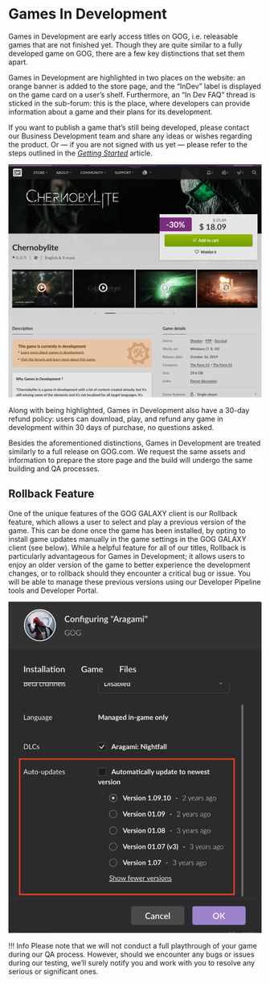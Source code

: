 # Games In Development

Games in Development are early access titles on GOG, i.e. releasable games that are not finished yet. Though they are quite similar to a fully developed game on GOG, there are a few key distinctions that set them apart.

Games in Development are highlighted in two places on the website: an orange banner is added to the store page, and the “InDev” label is displayed on the game card on a user’s shelf. Furthermore, an “In Dev FAQ” thread is sticked in the sub-forum: this is the place, where developers can provide information about a game and their plans for its development.

If you want to publish a game that’s still being developed, please contact our Business Development team and share any ideas or wishes regarding the product. Or — if you are not signed with us yet — please refer to the steps outlined in the [*Getting Started*](quick-start.md#access-to-the-gog-developer-portal) article.

![Games In Development Description](_assets/games-in-dev.png)

Along with being highlighted, Games in Development also have a 30-day refund policy: users can download, play, and refund any game in development within 30 days of purchase, no questions asked.

Besides the aforementioned distinctions, Games in Development are treated similarly to a full release on GOG.com. We request the same assets and information to prepare the store page and the build will undergo the same building and QA processes.

## Rollback Feature

One of the unique features of the GOG GALAXY client is our Rollback feature, which allows a user to select and play a previous version of the game. This can be done once the game has been installed, by opting to install game updates manually in the game settings in the GOG GALAXY client (see below). While a helpful feature for all of our titles, Rollback is particularly advantageous for Games in Development; it allows users to enjoy an older version of the game to better experience the development changes, or to rollback should they encounter a critical bug or issue. You will be able to manage these previous versions using our Developer Pipeline tools and Developer Portal.

![Rollback Options](_assets/rollback.png)

!!! Info
    Please note that we will not conduct a full playthrough of your game during our QA process. However, should we encounter any bugs or issues during our testing, we’ll surely notify you and work with you to resolve any serious or significant ones.

